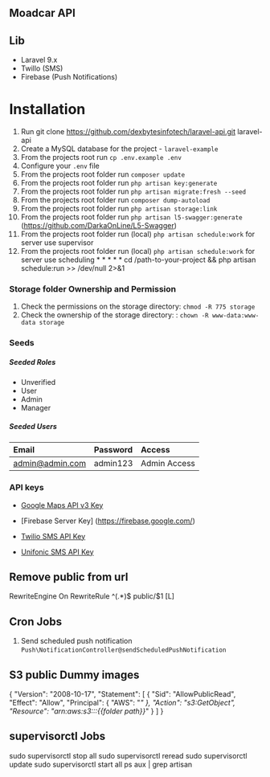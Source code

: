 ## Moadcar API

## Lib
- Laravel 9.x
- Twillo (SMS)
- Firebase (Push Notifications)

# Installation
1.  Run git clone https://github.com/dexbytesinfotech/laravel-api.git laravel-api
2.  Create a MySQL database for the project - `laravel-example`
3.  From the projects root run `cp .env.example .env`
4.  Configure your `.env` file   
5.  From the projects root folder run `composer update`
6.  From the projects root folder run `php artisan key:generate`
7.  From the projects root folder run `php artisan migrate:fresh --seed`
8.  From the projects root folder run `composer dump-autoload`
9.  From the projects root folder run `php artisan storage:link`
10. From the projects root folder run `php artisan l5-swagger:generate` (https://github.com/DarkaOnLine/L5-Swagger)
11. From the projects root folder run (local) `php artisan schedule:work` for server use supervisor
12. From the projects root folder run (local) `php artisan schedule:work` for server use scheduling * * * * * cd /path-to-your-project && php artisan schedule:run >> /dev/null 2>&1



### Storage folder Ownership and Permission
1. Check the permissions on the storage directory: `chmod -R 775 storage`    
1. Check the ownership of the storage directory: : `chown -R www-data:www-data storage`

### Seeds
##### Seeded Roles
  * Unverified
  * User
  * Admin
  * Manager

##### Seeded Users

|Email|Password|Access|
|:------------|:------------|:------------|
|admin@admin.com|admin123|Admin Access|

### API keys

-   [Google Maps API v3 Key](https://developers.google.com/maps/documentation/javascript/get-api-key#get-an-api-key)

-   [Firebase Server Key] (https://firebase.google.com/)

-   [Twilio SMS API Key](https://www.twilio.com/blog/create-sms-portal-laravel-php-twilio)

-   [Unifonic SMS API Key](https://docs.unifonic.com/docs/getting-sms-application-1)

## Remove public from url
<IfModule mod_rewrite.c>
	RewriteEngine On
	RewriteRule ^(.*)$ public/$1 [L]
</IfModule>

## Cron Jobs
1. Send scheduled push notification `Push\NotificationController@sendScheduledPushNotification`

## S3 public Dummy images 
{
	"Version": "2008-10-17",
	"Statement": [
		{
			"Sid": "AllowPublicRead",
			"Effect": "Allow",
			"Principal": {
				"AWS": "*"
			},
			"Action": "s3:GetObject",
			"Resource": "arn:aws:s3:::{{folder path}}*"
		}
	]
}


## supervisorctl Jobs
sudo supervisorctl stop all
sudo supervisorctl reread
sudo supervisorctl update
sudo supervisorctl start all
ps aux | grep artisan